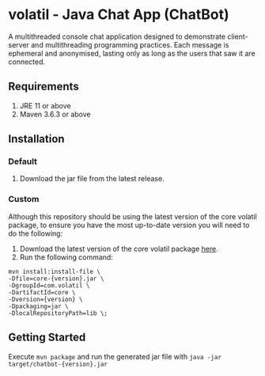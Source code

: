 # volatil - Java Chat App (ChatBot)

A multithreaded console chat application designed to demonstrate client-server and multithreading programming practices. Each message is ephemeral and anonymised, lasting only as long as the users that saw it are connected.

## Requirements

1. JRE 11 or above
2. Maven 3.6.3 or above

## Installation

### Default

1. Download the jar file from the latest release.

### Custom

Although this repository should be using the latest version of the core volatil package, to ensure you have the most up-to-date version you will need to do the following:

1. Download the latest version of the core volatil package [here](https://github.com/bridges-wood/volatil-core/releases/latest).
2. Run the following command:

```
mvn install:install-file \
-Dfile=core-{version}.jar \
-DgroupId=com.volatil \
-DartifactId=core \
-Dversion={version} \
-Dpackaging=jar \
-DlocalRepositoryPath=lib \;
```

## Getting Started

Execute `mvn package` and run the generated jar file with `java -jar target/chatbot-{version}.jar`
